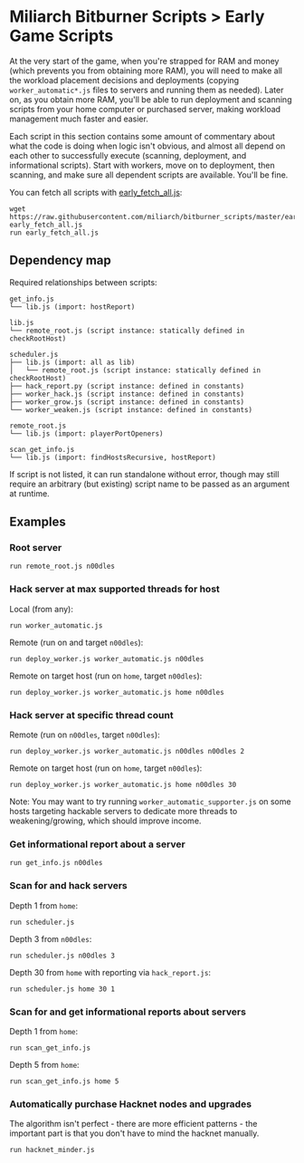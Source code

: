 # Miliarch Bitburner Scripts > Early Game Scripts

At the very start of the game, when you're strapped for RAM and money (which prevents you from obtaining more RAM), you will need to make all the workload placement decisions and deployments (copying `worker_automatic*.js` files to servers and running them as needed). Later on, as you obtain more RAM, you'll be able to run deployment and scanning scripts from your home computer or purchased server, making workload management much faster and easier.

Each script in this section contains some amount of commentary about what the code is doing when logic isn't obvious, and almost all depend on each other to successfully execute (scanning, deployment, and informational scripts). Start with workers, move on to deployment, then scanning, and make sure all dependent scripts are available. You'll be fine.

You can fetch all scripts with [early_fetch_all.js](early_fetch_all.js):
```
wget https://raw.githubusercontent.com/miliarch/bitburner_scripts/master/early/early_fetch_all.js early_fetch_all.js
run early_fetch_all.js
```

## Dependency map

Required relationships between scripts:

```
get_info.js
└── lib.js (import: hostReport)

lib.js
└── remote_root.js (script instance: statically defined in checkRootHost)

scheduler.js
├── lib.js (import: all as lib)
│   └── remote_root.js (script instance: statically defined in checkRootHost)
├── hack_report.py (script instance: defined in constants)
├── worker_hack.js (script instance: defined in constants)
├── worker_grow.js (script instance: defined in constants)
└── worker_weaken.js (script instance: defined in constants)

remote_root.js
└── lib.js (import: playerPortOpeners)

scan_get_info.js
└── lib.js (import: findHostsRecursive, hostReport)
```

If script is not listed, it can run standalone without error, though may still require an arbitrary (but existing) script name to be passed as an argument at runtime.

## Examples

### Root server

```
run remote_root.js n00dles
```

### Hack server at max supported threads for host

Local (from any):
```
run worker_automatic.js
```

Remote (run on and target `n00dles`):
```
run deploy_worker.js worker_automatic.js n00dles
```

Remote on target host (run on `home`, target `n00dles`):
```
run deploy_worker.js worker_automatic.js home n00dles
```

### Hack server at specific thread count

Remote (run on `n00dles`, target `n00dles`):
```
run deploy_worker.js worker_automatic.js n00dles n00dles 2
```

Remote on target host (run on `home`, target `n00dles`):
```
run deploy_worker.js worker_automatic.js home n00dles 30
```

Note: You may want to try running `worker_automatic_supporter.js` on some hosts targeting hackable servers to dedicate more threads to weakening/growing, which should improve income.

### Get informational report about a server

```
run get_info.js n00dles
```

### Scan for and hack servers

Depth 1 from `home`:
```
run scheduler.js
```

Depth 3 from `n00dles`:
```
run scheduler.js n00dles 3
```

Depth 30 from `home` with reporting via `hack_report.js`:
```
run scheduler.js home 30 1
```

### Scan for and get informational reports about servers

Depth 1 from `home`:
```
run scan_get_info.js
```

Depth 5 from `home`:
```
run scan_get_info.js home 5
```

### Automatically purchase Hacknet nodes and upgrades

The algorithm isn't perfect - there are more efficient patterns - the important part is that you don't have to mind the hacknet manually.

```
run hacknet_minder.js
```

